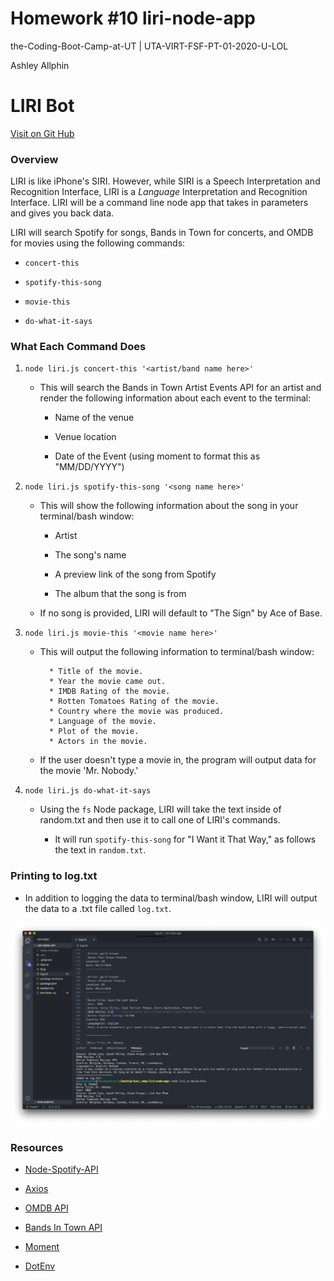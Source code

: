 # Homework #10 liri-node-app
the-Coding-Boot-Camp-at-UT | UTA-VIRT-FSF-PT-01-2020-U-LOL


Ashley Allphin

# LIRI Bot
[Visit on Git Hub](https://github.com/ashleyallphin/liri-node-apps)


### Overview

LIRI is like iPhone's SIRI. However, while SIRI is a Speech Interpretation and Recognition Interface, LIRI is a _Language_ Interpretation and Recognition Interface. LIRI will be a command line node app that takes in parameters and gives you back data.


LIRI will search Spotify for songs, Bands in Town for concerts, and OMDB for movies using the following commands:

   * `concert-this`

   * `spotify-this-song`

   * `movie-this`

   * `do-what-it-says`



### What Each Command Does

1. `node liri.js concert-this '<artist/band name here>'`

   * This will search the Bands in Town Artist Events API for an artist and render the following information about each event to the terminal:

     * Name of the venue

     * Venue location

     * Date of the Event (using moment to format this as "MM/DD/YYYY")

    


2. `node liri.js spotify-this-song '<song name here>'`

   * This will show the following information about the song in your terminal/bash window:

     * Artist

     * The song's name

     * A preview link of the song from Spotify

     * The album that the song is from

   * If no song is provided, LIRI  will default to "The Sign" by Ace of Base.

   




3. `node liri.js movie-this '<movie name here>'`

   * This will output the following information to terminal/bash window:

     ```
       * Title of the movie.
       * Year the movie came out.
       * IMDB Rating of the movie.
       * Rotten Tomatoes Rating of the movie.
       * Country where the movie was produced.
       * Language of the movie.
       * Plot of the movie.
       * Actors in the movie.
     ```

   * If the user doesn't type a movie in, the program will output data for the movie 'Mr. Nobody.'

     




4. `node liri.js do-what-it-says`

   * Using the `fs` Node package, LIRI will take the text inside of random.txt and then use it to call one of LIRI's commands.

     * It will run `spotify-this-song` for "I Want it That Way," as follows the text in `random.txt`.






### Printing to log.txt

* In addition to logging the data to terminal/bash window, LIRI will output the data to a .txt file called `log.txt`.

![log.txt screenshot](images/logtxt_screenshot.png)



### Resources


   * [Node-Spotify-API](https://www.npmjs.com/package/node-spotify-api)

   * [Axios](https://www.npmjs.com/package/axios)

   * [OMDB API](http://www.omdbapi.com)
  
   * [Bands In Town API](http://www.artists.bandsintown.com/bandsintown-api)

   * [Moment](https://www.npmjs.com/package/moment)

   * [DotEnv](https://www.npmjs.com/package/dotenv)